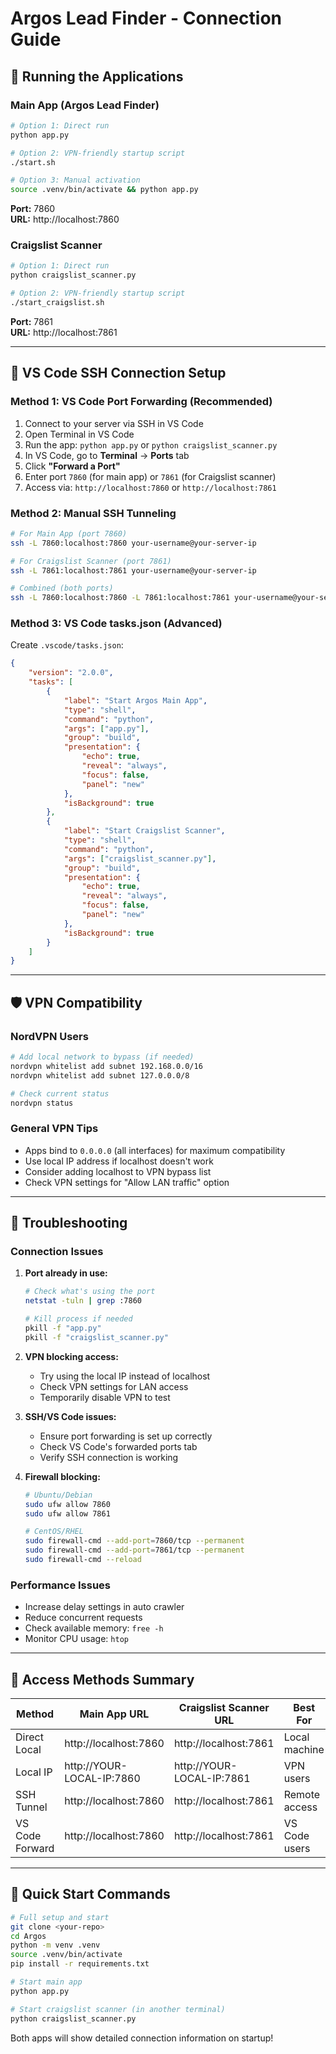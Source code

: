 # Argos Lead Finder - Connection Guide

## 🚀 Running the Applications

### Main App (Argos Lead Finder)
```bash
# Option 1: Direct run
python app.py

# Option 2: VPN-friendly startup script
./start.sh

# Option 3: Manual activation
source .venv/bin/activate && python app.py
```
**Port:** 7860  
**URL:** http://localhost:7860

### Craigslist Scanner
```bash
# Option 1: Direct run
python craigslist_scanner.py

# Option 2: VPN-friendly startup script
./start_craigslist.sh
```
**Port:** 7861  
**URL:** http://localhost:7861

---

## 🔗 VS Code SSH Connection Setup

### Method 1: VS Code Port Forwarding (Recommended)
1. Connect to your server via SSH in VS Code
2. Open Terminal in VS Code
3. Run the app: `python app.py` or `python craigslist_scanner.py`
4. In VS Code, go to **Terminal** → **Ports** tab
5. Click **"Forward a Port"**
6. Enter port `7860` (for main app) or `7861` (for Craigslist scanner)
7. Access via: `http://localhost:7860` or `http://localhost:7861`

### Method 2: Manual SSH Tunneling
```bash
# For Main App (port 7860)
ssh -L 7860:localhost:7860 your-username@your-server-ip

# For Craigslist Scanner (port 7861)  
ssh -L 7861:localhost:7861 your-username@your-server-ip

# Combined (both ports)
ssh -L 7860:localhost:7860 -L 7861:localhost:7861 your-username@your-server-ip
```

### Method 3: VS Code tasks.json (Advanced)
Create `.vscode/tasks.json`:
```json
{
    "version": "2.0.0",
    "tasks": [
        {
            "label": "Start Argos Main App",
            "type": "shell",
            "command": "python",
            "args": ["app.py"],
            "group": "build",
            "presentation": {
                "echo": true,
                "reveal": "always",
                "focus": false,
                "panel": "new"
            },
            "isBackground": true
        },
        {
            "label": "Start Craigslist Scanner",
            "type": "shell", 
            "command": "python",
            "args": ["craigslist_scanner.py"],
            "group": "build",
            "presentation": {
                "echo": true,
                "reveal": "always", 
                "focus": false,
                "panel": "new"
            },
            "isBackground": true
        }
    ]
}
```

---

## 🛡️ VPN Compatibility

### NordVPN Users
```bash
# Add local network to bypass (if needed)
nordvpn whitelist add subnet 192.168.0.0/16
nordvpn whitelist add subnet 127.0.0.0/8

# Check current status
nordvpn status
```

### General VPN Tips
- Apps bind to `0.0.0.0` (all interfaces) for maximum compatibility
- Use local IP address if localhost doesn't work
- Consider adding localhost to VPN bypass list
- Check VPN settings for "Allow LAN traffic" option

---

## 🔧 Troubleshooting

### Connection Issues
1. **Port already in use:**
   ```bash
   # Check what's using the port
   netstat -tuln | grep :7860
   
   # Kill process if needed
   pkill -f "app.py"
   pkill -f "craigslist_scanner.py"
   ```

2. **VPN blocking access:**
   - Try using the local IP instead of localhost
   - Check VPN settings for LAN access
   - Temporarily disable VPN to test

3. **SSH/VS Code issues:**
   - Ensure port forwarding is set up correctly
   - Check VS Code's forwarded ports tab
   - Verify SSH connection is working

4. **Firewall blocking:**
   ```bash
   # Ubuntu/Debian
   sudo ufw allow 7860
   sudo ufw allow 7861
   
   # CentOS/RHEL
   sudo firewall-cmd --add-port=7860/tcp --permanent
   sudo firewall-cmd --add-port=7861/tcp --permanent
   sudo firewall-cmd --reload
   ```

### Performance Issues
- Increase delay settings in auto crawler
- Reduce concurrent requests
- Check available memory: `free -h`
- Monitor CPU usage: `htop`

---

## 📱 Access Methods Summary

| Method | Main App URL | Craigslist Scanner URL | Best For |
|--------|-------------|----------------------|----------|
| Direct Local | http://localhost:7860 | http://localhost:7861 | Local machine |
| Local IP | http://YOUR-LOCAL-IP:7860 | http://YOUR-LOCAL-IP:7861 | VPN users |
| SSH Tunnel | http://localhost:7860 | http://localhost:7861 | Remote access |
| VS Code Forward | http://localhost:7860 | http://localhost:7861 | VS Code users |

---

## 🚀 Quick Start Commands

```bash
# Full setup and start
git clone <your-repo>
cd Argos
python -m venv .venv
source .venv/bin/activate
pip install -r requirements.txt

# Start main app
python app.py

# Start craigslist scanner (in another terminal)
python craigslist_scanner.py
```

Both apps will show detailed connection information on startup!
